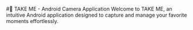 #📸 TAKE ME - Android Camera Application
Welcome to TAKE ME, an intuitive Android application designed to capture and manage your favorite moments effortlessly.
